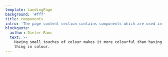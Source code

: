 ```yaml
---
template: LandingPage
background: '#fff'
title: components
intro: 'The page content section contains components which are used in-page to display information in comparison to normal body text. As price box, value box and callout all are various ways of highlighting information you should avoid mixing them in one view.'
blockquote:
  author: Dieter Rams
  text: >-
    Having small touches of colour makes it more colourful than having the whole
    thing in colour.
---
```



